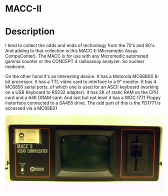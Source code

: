 # MACC-II

# Description

I tend to collect the odds and ends of technology from the 70's and 80's. And adding to that collection is this MACC-II (Micromedic Assay CompuCenter). The MACC is for use with any Micromedic automated gamma counter or the CONCEPT 4 radioassay analyzer. So nuclear medicine.

On the other hand it's an interesting device. It has a Motorola MC68B00 8-bit processor. It has a TTL video card to interface to a 9" monitor. It has 4 MC6850 serial ports, of which one is used for an ASCII keyboard (working on a USB Keyboard to RS232 adapter). It has 2K of static RAM on the CPU card and a 64K DRAM card. And last but not least it has a WDC 1771 Floppy insterface connected to a SA455 drive. The odd part of this is the FD1771 is accessed via a MC68B21

![MACC-II front](stuff/s-l1600.jpg)
